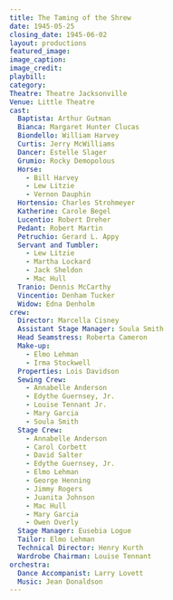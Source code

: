 ```yaml
---
title: The Taming of the Shrew
date: 1945-05-25
closing_date: 1945-06-02
layout: productions
featured_image: 
image_caption:
image_credit:
playbill: 
category: 
Theatre: Theatre Jacksonville
Venue: Little Theatre
cast:
  Baptista: Arthur Gutman
  Bianca: Margaret Hunter Clucas
  Biondello: William Harvey
  Curtis: Jerry McWilliams
  Dancer: Estelle Slager
  Grumio: Rocky Demopolous
  Horse: 
    - Bill Harvey
    - Lew Litzie
    - Vernon Dauphin
  Hortensio: Charles Strohmeyer
  Katherine: Carole Begel
  Lucentio: Robert Dreher
  Pedant: Robert Martin
  Petruchio: Gerard L. Appy
  Servant and Tumbler: 
    - Lew Litzie
    - Martha Lockard
    - Jack Sheldon
    - Mac Hull
  Tranio: Dennis McCarthy
  Vincentio: Denham Tucker
  Widow: Edna Denholm
crew:
  Director: Marcella Cisney
  Assistant Stage Manager: Soula Smith
  Head Seamstress: Roberta Cameron
  Make-up:
    - Elmo Lehman
    - Irma Stockwell
  Properties: Lois Davidson
  Sewing Crew: 
    - Annabelle Anderson
    - Edythe Guernsey, Jr.
    - Louise Tennant Jr.
    - Mary Garcia
    - Soula Smith
  Stage Crew: 
    - Annabelle Anderson
    - Carol Corbett
    - David Salter
    - Edythe Guernsey, Jr.
    - Elmo Lehman
    - George Henning
    - Jimmy Rogers
    - Juanita Johnson
    - Mac Hull
    - Mary Garcia
    - Owen Overly
  Stage Manager: Eusebia Logue
  Tailor: Elmo Lehman
  Technical Director: Henry Kurth
  Wardrobe Chairman: Louise Tennant
orchestra:
  Dance Accompanist: Larry Lovett
  Music: Jean Donaldson
---
```


